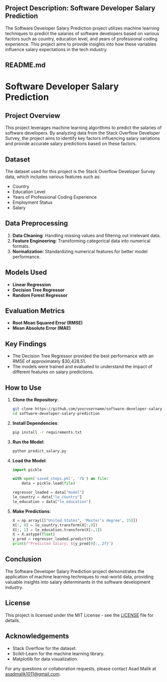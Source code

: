 ## Project Description: Software Developer Salary Prediction

The Software Developer Salary Prediction project utilizes machine learning techniques to predict the salaries of software developers based on various factors such as country, education level, and years of professional coding experience. This project aims to provide insights into how these variables influence salary expectations in the tech industry.

## README.md

# Software Developer Salary Prediction

## Project Overview

This project leverages machine learning algorithms to predict the salaries of software developers. By analyzing data from the Stack Overflow Developer Survey, the project aims to identify key factors influencing salary variations and provide accurate salary predictions based on these factors.

## Dataset

The dataset used for this project is the Stack Overflow Developer Survey data, which includes various features such as:
- Country
- Education Level
- Years of Professional Coding Experience
- Employment Status
- Salary

## Data Preprocessing

1. **Data Cleaning**: Handling missing values and filtering out irrelevant data.
2. **Feature Engineering**: Transforming categorical data into numerical formats.
3. **Normalization**: Standardizing numerical features for better model performance.

## Models Used

- **Linear Regression**
- **Decision Tree Regressor**
- **Random Forest Regressor**

## Evaluation Metrics

- **Root Mean Squared Error (RMSE)**
- **Mean Absolute Error (MAE)**

## Key Findings

- The Decision Tree Regressor provided the best performance with an RMSE of approximately $30,428.51.
- The models were trained and evaluated to understand the impact of different features on salary predictions.

## How to Use

1. **Clone the Repository**:
    ```bash
    git clone https://github.com/yourusername/software-developer-salary-prediction.git
    cd software-developer-salary-prediction
    ```

2. **Install Dependencies**:
    ```bash
    pip install -r requirements.txt
    ```

3. **Run the Model**:
    ```python
    python predict_salary.py
    ```

4. **Load the Model**:
    ```python
    import pickle

    with open('saved_steps.pkl', 'rb') as file:
        data = pickle.load(file)

    regressor_loaded = data["model"]
    le_country = data["le_country"]
    le_education = data["le_education"]
    ```

5. **Make Predictions**:
    ```python
    X = np.array([["United States", 'Master’s degree', 15]])
    X[:, 0] = le_country.transform(X[:,0])
    X[:, 1] = le_education.transform(X[:,1])
    X = X.astype(float)
    y_pred = regressor_loaded.predict(X)
    print(f"Predicted Salary: ${y_pred[0]:,.2f}")
    ```

## Conclusion

The Software Developer Salary Prediction project demonstrates the application of machine learning techniques to real-world data, providing valuable insights into salary determinants in the software development industry.

## License

This project is licensed under the MIT License - see the [LICENSE](LICENSE) file for details.

## Acknowledgements

- Stack Overflow for the dataset.
- Scikit-Learn for the machine learning library.
- Matplotlib for data visualization.

For any questions or collaboration requests, please contact Asad Malik at asadmalik1011@gmail.com.
